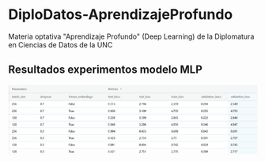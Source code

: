 # DiploDatos-AprendizajeProfundo
Materia optativa "Aprendizaje Profundo" (Deep Learning) de la Diplomatura en Ciencias de Datos de la UNC

## Resultados experimentos modelo MLP

<img src="images/MLflow MLP.png"
     alt="Experimentos MLP"
     style="float: center; margin-right: 10px;"
/>
